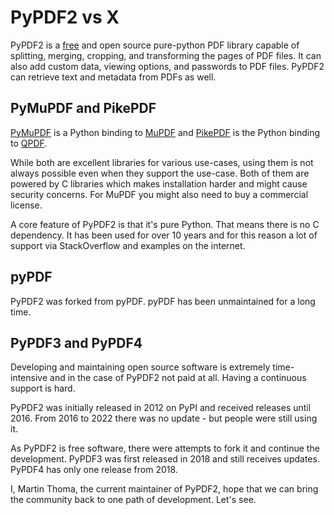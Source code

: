# PyPDF2 vs X

PyPDF2 is a [free] and open source pure-python PDF library capable of
splitting, merging, cropping, and transforming the pages of PDF files.
It can also add custom data, viewing options, and passwords to PDF
files. PyPDF2 can retrieve text and metadata from PDFs as well.

## PyMuPDF and PikePDF

[PyMuPDF] is a Python binding to [MuPDF] and [PikePDF] is the Python
binding to [QPDF].

While both are excellent libraries for various use-cases, using them is
not always possible even when they support the use-case. Both of them
are powered by C libraries which makes installation harder and might
cause security concerns. For MuPDF you might also need to buy a
commercial license.

A core feature of PyPDF2 is that it's pure Python. That means there is
no C dependency. It has been used for over 10 years and for this reason
a lot of support via StackOverflow and examples on the internet.

## pyPDF

PyPDF2 was forked from pyPDF. pyPDF has been unmaintained for a long
time.

## PyPDF3 and PyPDF4

Developing and maintaining open source software is extremely
time-intensive and in the case of PyPDF2 not paid at all. Having a
continuous support is hard.

PyPDF2 was initially released in 2012 on PyPI and received releases
until 2016. From 2016 to 2022 there was no update - but people were
still using it.

As PyPDF2 is free software, there were attempts to fork it and continue
the development. PyPDF3 was first released in 2018 and still receives
updates. PyPDF4 has only one release from 2018.

I, Martin Thoma, the current maintainer of PyPDF2, hope that we can
bring the community back to one path of development. Let's see.

  [free]: https://en.wikipedia.org/wiki/Free_software
  [PyMuPDF]: https://pypi.org/project/PyMuPDF/
  [MuPDF]: https://mupdf.com/
  [PikePDF]: https://pypi.org/project/pikepdf/
  [QPDF]: https://github.com/qpdf/qpdf
